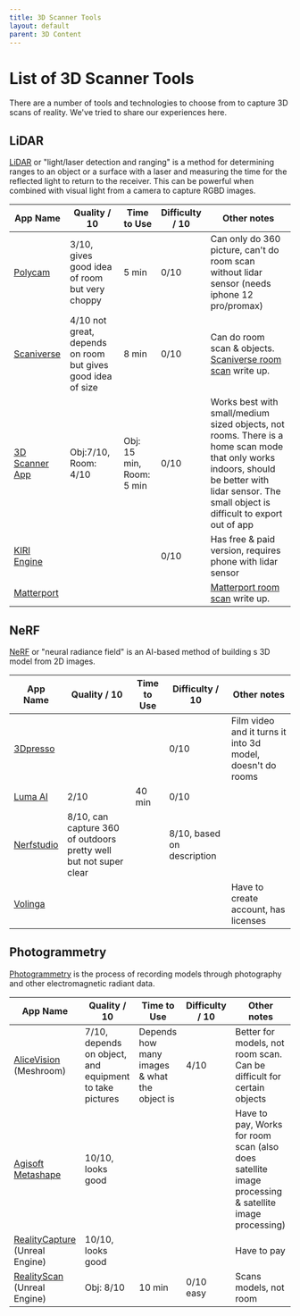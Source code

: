 ```yaml
---
title: 3D Scanner Tools
layout: default
parent: 3D Content
---
```


#  List of 3D Scanner Tools

There are a number of tools and technologies to choose from to capture 3D scans of reality.
We've tried to share our experiences here.

## **LiDAR**

 [LiDAR](https://wikipedia.org/wiki/Lidar) or "light/laser detection and ranging" is a method for determining ranges to an object or a surface with a laser and measuring the time for the reflected light to return to the receiver. This can be powerful when combined with visual light from a camera to capture RGBD images.

| App Name | Quality / 10 | Time to Use | Difficulty / 10 | Other notes |
| -- | -- | -- | -- | -- |
| [Polycam](https://poly.cam/) | 3/10, gives good idea of room but very choppy | 5 min | 0/10 |  Can only do 360 picture, can't do room scan without lidar sensor (needs iphone 12 pro/promax) |
| [Scaniverse](https://scaniverse.com/) | 4/10 not great, depends on room but gives good idea of size | 8 min | 0/10 |  Can do room scan & objects. [Scaniverse room scan](/content/3d-content/scaniverse) write up. |
| [3D Scanner App](https://3dscannerapp.com/) | Obj:7/10, Room: 4/10 | Obj: 15 min, Room: 5 min | 0/10 | Works best with small/medium sized objects, not rooms. There is a home scan mode that only works indoors, should be better with lidar sensor. The small object is difficult to export out of app |
| [KIRI Engine](https://www.kiriengine.com/) |  |  | 0/10 |  Has free & paid version, requires phone with lidar sensor |
| [Matterport](https://matterport.com) |  |  |  | [Matterport room scan](/content/3d-content/matterport) write up. |

## **NeRF**

[NeRF](https://wikipedia.org/wiki/Neural_radiance_field) or "neural radiance field" is an AI-based method of building s 3D model from 2D images.

| App Name | Quality / 10 | Time to Use | Difficulty / 10 | Other notes |
| -- | -- | -- | -- | -- |
| [3Dpresso](https://3dpresso.ai/) |  |  | 0/10 | Film video and it turns it into 3d model, doesn't do rooms |
| [Luma AI](https://lumalabs.ai/) | 2/10 | 40 min | 0/10 |  |
| [Nerfstudio](https://docs.nerf.studio/) |8/10, can capture 360 of outdoors pretty well but not super clear |  | 8/10, based on description |  |
| [Volinga](https://volinga.ai/) |  |  |  | Have to create account, has licenses |

## **Photogrammetry**

[Photogrammetry](https://wikipedia.org/wiki/Photogrammetry) is the process of recording models through photography and other electromagnetic radiant data.

| App Name | Quality / 10 | Time to Use | Difficulty / 10 | Other notes |
| -- | -- | -- | -- | -- |
| [AliceVision](https://alicevision.org/) (Meshroom) | 7/10, depends on object, and equipment to take pictures | Depends how many images & what the object is | 4/10 |Better for models, not room scan. Can be difficult for certain objects |
| [Agisoft Metashape](https://www.agisoft.com/) | 10/10, looks good |  |  | Have to pay, Works for room scan (also does satellite image processing & satellite image processing) |
| [RealityCapture](https://www.capturingreality.com/) (Unreal Engine) | 10/10, looks good |  |  |Have to pay |
| [RealityScan](https://www.unrealengine.com/en-US/realityscan) (Unreal Engine) | Obj: 8/10 | 10 min | 0/10 easy | Scans models, not room |
